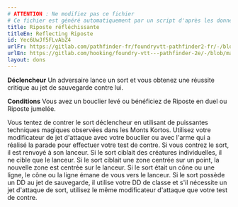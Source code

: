 ```yaml
---
# ATTENTION : Ne modifiez pas ce fichier
# Ce fichier est généré automatiquement par un script d'après les données du module Foundry VTT officiel et de sa traduction
title: Riposte réfléchissante
titleEn: Reflecting Riposte
id: Yec6UwJf5FLvAbZ4
urlFr: https://gitlab.com/pathfinder-fr/foundryvtt-pathfinder2-fr/-/blob/master/data/feats/Yec6UwJf5FLvAbZ4.htm
urlEn: https://gitlab.com/hooking/foundry-vtt---pathfinder-2e/-/blob/master/packs/data/feats.db/reflecting-riposte.json
layout: dons
---
```

**Déclencheur** Un adversaire lance un sort et vous obtenez une réussite critique au jet de sauvegarde contre lui.

**Conditions** Vous avez un bouclier levé ou bénéficiez de Riposte en duel ou Riposte jumelée.

Vous tentez de contrer le sort déclencheur en utilisant de puissantes techniques magiques observées dans les Monts Kortos. Utilisez votre modificateur de jet d'attaque avec votre bouclier ou avec l'arme qui a réalisé la parade pour effectuer votre test de contre. Si vous contrez le sort, il est renvoyé à son lanceur. Si le sort ciblait des créatures individuelles, il ne cible que le lanceur. Si le sort ciblait une zone centrée sur un point, la nouvelle zone est centrée sur le lanceur. Si le sort était un cône ou une ligne, le cône ou la ligne émane de vous vers le lanceur. Si le sort possède un DD au jet de sauvegarde, il utilise votre DD de classe et s'il nécessite un jet d'attaque de sort, utilisez le même modificateur d'attaque que votre test de contre.
